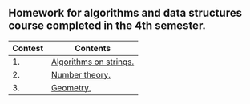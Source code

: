 ## Homework for algorithms and data structures course completed in the 4th semester.

| Contest | Contents |
| ------- | ------- |
| 1. | [Algorithms on strings.](https://contest.yandex.ru/contest/74635/problems/) |
| 2. | [Number theory.](https://contest.yandex.ru/contest/76945/problems/) |
| 3. | [Geometry.](https://contest.yandex.ru/contest/77483/problems/) |

